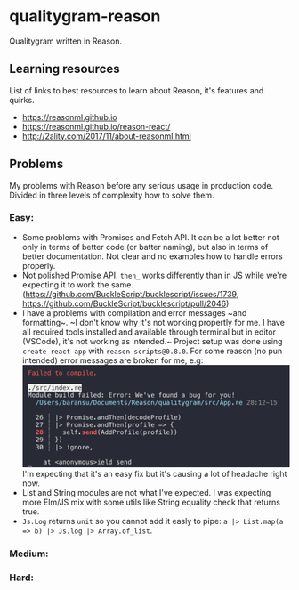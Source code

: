 # qualitygram-reason

Qualitygram written in Reason.

## Learning resources

List of links to best resources to learn about Reason, it's features and quirks.

* https://reasonml.github.io
* https://reasonml.github.io/reason-react/
* http://2ality.com/2017/11/about-reasonml.html

## Problems

My problems with Reason before any serious usage in production code. Divided in three levels of complexity how to solve them.

### Easy:

* Some problems with Promises and Fetch API. It can be a lot better not only in terms of better code (or batter naming), but also in terms of better documentation. Not clear and no examples how to handle errors properly.
* Not polished Promise API. `then_` works differently than in JS while we're expecting it to work the same. (https://github.com/BuckleScript/bucklescript/issues/1739, https://github.com/BuckleScript/bucklescript/pull/2046)
* I have a problems with compilation and error messages ~and formatting~. ~I don't know why it's not working propertly for me. I have all required tools installed and available through terminal but in editor (VSCode), it's not working as intended.~ Project setup was done using `create-react-app` with `reason-scripts@0.8.0`. For some reason (no pun intended) error messages are broken for me, e.g:
  ![Example error 1](/assets/error_1.png)
  I'm expecting that it's an easy fix but it's causing a lot of headache right now.
* List and String modules are not what I've expected. I was expecting more Elm/JS mix with some utils like String equality check that returns true.
* `Js.Log` returns `unit` so you cannot add it easly to pipe: `a |> List.map(a => b) |> Js.log |> Array.of_list`.

### Medium:

### Hard:
